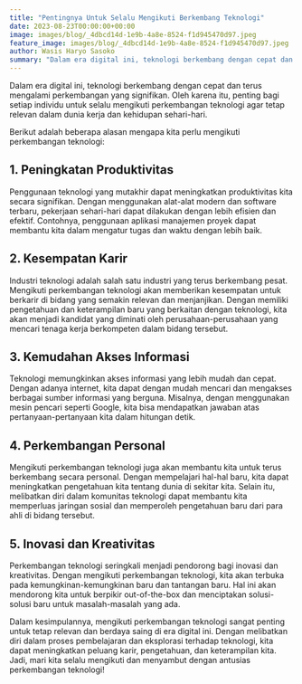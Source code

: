 ```yaml
---
title: "Pentingnya Untuk Selalu Mengikuti Berkembang Teknologi"
date: 2023-08-23T00:00:00+00:00
image: images/blog/_4dbcd14d-1e9b-4a8e-8524-f1d945470d97.jpeg
feature_image: images/blog/_4dbcd14d-1e9b-4a8e-8524-f1d945470d97.jpeg
author: Wasis Haryo Sasoko
summary: "Dalam era digital ini, teknologi berkembang dengan cepat dan terus mengalami perkembangan yang signifikan"
---
```


Dalam era digital ini, teknologi berkembang dengan cepat dan terus mengalami perkembangan yang signifikan. Oleh karena itu, penting bagi setiap individu untuk selalu mengikuti perkembangan teknologi agar tetap relevan dalam dunia kerja dan kehidupan sehari-hari.

Berikut adalah beberapa alasan mengapa kita perlu mengikuti perkembangan teknologi:

## 1. Peningkatan Produktivitas
Penggunaan teknologi yang mutakhir dapat meningkatkan produktivitas kita secara signifikan. Dengan menggunakan alat-alat modern dan software terbaru, pekerjaan sehari-hari dapat dilakukan dengan lebih efisien dan efektif. Contohnya, penggunaan aplikasi manajemen proyek dapat membantu kita dalam mengatur tugas dan waktu dengan lebih baik.

## 2. Kesempatan Karir
Industri teknologi adalah salah satu industri yang terus berkembang pesat. Mengikuti perkembangan teknologi akan memberikan kesempatan untuk berkarir di bidang yang semakin relevan dan menjanjikan. Dengan memiliki pengetahuan dan keterampilan baru yang berkaitan dengan teknologi, kita akan menjadi kandidat yang diminati oleh perusahaan-perusahaan yang mencari tenaga kerja berkompeten dalam bidang tersebut.

## 3. Kemudahan Akses Informasi
Teknologi memungkinkan akses informasi yang lebih mudah dan cepat. Dengan adanya internet, kita dapat dengan mudah mencari dan mengakses berbagai sumber informasi yang berguna. Misalnya, dengan menggunakan mesin pencari seperti Google, kita bisa mendapatkan jawaban atas pertanyaan-pertanyaan kita dalam hitungan detik.

## 4. Perkembangan Personal
Mengikuti perkembangan teknologi juga akan membantu kita untuk terus berkembang secara personal. Dengan mempelajari hal-hal baru, kita dapat meningkatkan pengetahuan kita tentang dunia di sekitar kita. Selain itu, melibatkan diri dalam komunitas teknologi dapat membantu kita memperluas jaringan sosial dan memperoleh pengetahuan baru dari para ahli di bidang tersebut.

## 5. Inovasi dan Kreativitas
Perkembangan teknologi seringkali menjadi pendorong bagi inovasi dan kreativitas. Dengan mengikuti perkembangan teknologi, kita akan terbuka pada kemungkinan-kemungkinan baru dan tantangan baru. Hal ini akan mendorong kita untuk berpikir out-of-the-box dan menciptakan solusi-solusi baru untuk masalah-masalah yang ada.

Dalam kesimpulannya, mengikuti perkembangan teknologi sangat penting untuk tetap relevan dan berdaya saing di era digital ini. Dengan melibatkan diri dalam proses pembelajaran dan eksplorasi terhadap teknologi, kita dapat meningkatkan peluang karir, pengetahuan, dan keterampilan kita. Jadi, mari kita selalu mengikuti dan menyambut dengan antusias perkembangan teknologi!